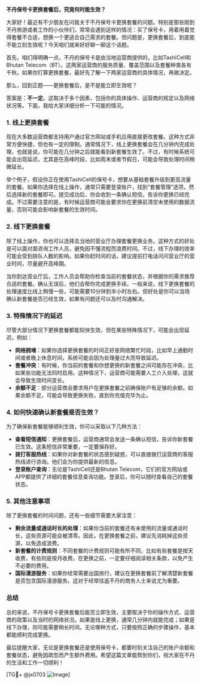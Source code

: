 **不丹保号卡更换套餐后，究竟何时能生效？**

大家好！最近有不少朋友在问我关于不丹保号卡更换套餐的问题。特别是那些刚到不丹旅游或者工作的小伙伴们，常常会遇到这样的情况：买了保号卡，用着用着觉得套餐不合适，想换一个更适合自己需求的套餐。但问题是，更换套餐后，到底能不能立刻生效呢？今天咱们就来好好聊一聊这个话题。

首先，咱们得明确一点，不丹的保号卡是由当地运营商提供的，比如TashiCell和Bhutan Telecom（BT）。这两家运营商的服务质量、覆盖范围以及套餐种类各有千秋。如果你打算更换套餐，最好先了解一下两家运营商的具体情况，再做决定。

那么，回到正题——更换套餐后，是不是能立即生效呢？

答案是：**不一定**。这取决于多个因素，包括你的具体操作、运营商的规定以及网络状况等。下面，我给大家详细分析一下可能的情况。

### 1. **线上更换套餐**
现在大多数运营商都支持用户通过官方网站或手机应用直接更改套餐。这种方式非常方便快捷，但也有一定的限制。通常情况下，线上更换套餐会在几分钟内完成处理，也就是说，你可能在几分钟之后就能看到新套餐生效了。不过，有时候系统可能会出现延迟，尤其是在高峰时段，比如周末或者节假日，可能会导致处理时间稍微延长。

举个例子，假设你正在使用TashiCell的保号卡，想要从基础套餐升级到更高流量的套餐。如果你选择在线上操作，通常只需要登录账户，找到“套餐管理”选项，然后选择新的套餐即可。提交成功后，你会收到一条确认短信，告诉你更换已经完成。不过需要注意的是，有时候运营商可能会要求你在更换前清空未使用的数据流量，否则可能会影响新套餐的生效时间。

### 2. **线下更换套餐**
除了线上操作，你也可以选择去当地的营业厅办理套餐更换业务。这种方式的好处是可以面对面咨询工作人员，避免因不懂流程而浪费时间。不过，线下办理的效率可能会受到排队人数的影响。如果你赶时间的话，建议提前打电话问问营业厅的营业时间，尽量避开高峰期。

当你到达营业厅后，工作人员会帮助你检查当前的套餐状态，并根据你的需求推荐合适的套餐。确认无误后，他们会帮你完成更换手续。一般来说，线下更换套餐的处理速度比线上稍慢一些，可能需要10分钟到半小时左右。但好处是你可以当场确认新套餐是否已经生效，如果有问题还可以及时沟通解决。

### 3. **特殊情况下的延迟**
尽管大部分情况下更换套餐都能较快生效，但在某些特殊情况下，可能会出现延迟。例如：

- **网络拥堵**：如果你选择更换套餐的时间正好是网络繁忙时段，比如早上通勤时间或者晚上休息时间，系统可能会因为处理量过大而导致延迟。
- **套餐冲突**：有时候，你当前的套餐和你想更换的新套餐之间可能存在冲突，比如某些功能无法同时启用。这种情况下，运营商可能需要人工介入处理，这就会导致生效时间变长。
- **余额不足**：部分运营商会要求用户在更换套餐之前确保账户有足够的余额。如果余额不足，可能会导致更换失败，直到你充值完毕为止。

### 4. **如何快速确认新套餐是否生效？**
为了确保新套餐能够顺利生效，你可以采取以下几种方法：

- **查看短信通知**：更换套餐后，运营商通常会发送一条确认短信，告诉你新套餐已生效。这条短信非常重要，一定要保存好。
- **拨打客服热线**：如果你对新套餐的状态感到疑惑，可以直接拨打运营商的客服热线进行咨询。他们会为你提供最新的信息。
- **登录账户查询**：无论是TashiCell还是Bhutan Telecom，它们的官方网站或APP都提供了详细的套餐信息查询功能。登录后，你可以随时查看自己的套餐状态。

### 5. **其他注意事项**
除了更换套餐的时间问题，还有一些细节需要大家注意：

- **剩余流量或通话时长的处理**：如果你当前的套餐还有未使用的流量或通话时长，这些资源可能会被清零。因此，在更换套餐之前，建议先消耗掉这些资源，以免造成浪费。
- **新套餐的计费规则**：不同套餐的计费规则可能有所不同，比如有些套餐是按天收费，有些则是按月收费。在更换之前，一定要仔细阅读相关条款，以免产生不必要的费用。
- **国际漫游服务**：如果你经常需要出国旅行，建议在更换套餐前了解清楚新套餐是否包含国际漫游服务。这对于经常往返不丹的商务人士来说尤为重要。

### 总结

总的来说，不丹保号卡更换套餐后能否立即生效，主要取决于你的操作方式、运营商的政策以及当时的网络状况。如果是线上更换，通常几分钟内就能完成；如果是线下办理，则可能需要稍长时间。无论哪种方式，只要按照正确的步骤操作，基本都能顺利完成更换。

最后提醒大家，无论是更换套餐还是使用保号卡，都要时刻关注自己的账户余额和套餐状态，避免因疏忽而产生额外费用。希望这篇文章能帮到你们，祝大家在不丹的生活和工作一切顺利！

[TG💪+ @jx0703 ![Image](https://github.com/user-attachments/assets/dbca1d08-cadb-493c-b0ec-ad6f7a83f270)]